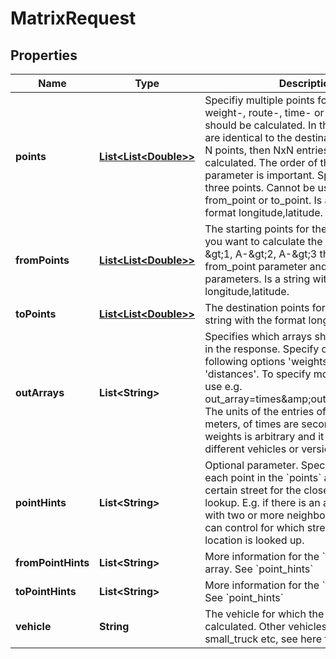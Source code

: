 
# MatrixRequest

## Properties
Name | Type | Description | Notes
------------ | ------------- | ------------- | -------------
**points** | [**List&lt;List&lt;Double&gt;&gt;**](List.md) | Specifiy multiple points for which the weight-, route-, time- or distance-matrix should be calculated. In this case the starts are identical to the destinations. If there are N points, then NxN entries will be calculated. The order of the point parameter is important. Specify at least three points. Cannot be used together with from_point or to_point. Is a string with the format longitude,latitude. |  [optional]
**fromPoints** | [**List&lt;List&lt;Double&gt;&gt;**](List.md) | The starting points for the routes. E.g. if you want to calculate the three routes A-&amp;gt;1, A-&amp;gt;2, A-&amp;gt;3 then you have one from_point parameter and three to_point parameters. Is a string with the format longitude,latitude. |  [optional]
**toPoints** | [**List&lt;List&lt;Double&gt;&gt;**](List.md) | The destination points for the routes. Is a string with the format longitude,latitude. |  [optional]
**outArrays** | **List&lt;String&gt;** | Specifies which arrays should be included in the response. Specify one or more of the following options &#39;weights&#39;, &#39;times&#39;, &#39;distances&#39;. To specify more than one array use e.g. out_array&#x3D;times&amp;amp;out_array&#x3D;distances. The units of the entries of distances are meters, of times are seconds and of weights is arbitrary and it can differ for different vehicles or versions of this API. |  [optional]
**pointHints** | **List&lt;String&gt;** | Optional parameter. Specifies a hint for each point in the &#x60;points&#x60; array to prefer a certain street for the closest location lookup. E.g. if there is an address or house with two or more neighboring streets you can control for which street the closest location is looked up. |  [optional]
**fromPointHints** | **List&lt;String&gt;** | More information for the &#x60;from_points&#x60; array. See &#x60;point_hints&#x60; |  [optional]
**toPointHints** | **List&lt;String&gt;** | More information for the &#x60;to_points&#x60; array. See &#x60;point_hints&#x60; |  [optional]
**vehicle** | **String** | The vehicle for which the route should be calculated. Other vehicles are foot, small_truck etc, see here for the details. |  [optional]



